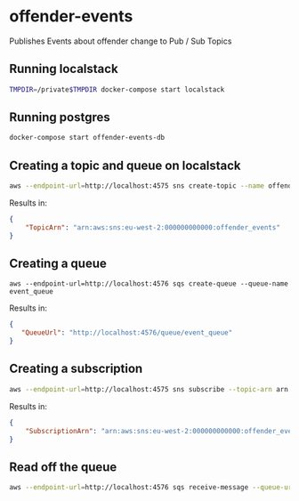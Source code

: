 # offender-events
Publishes Events about offender change to Pub / Sub Topics


## Running localstack
```bash
TMPDIR=/private$TMPDIR docker-compose start localstack
```

## Running postgres
```bash
docker-compose start offender-events-db
```

## Creating a topic and queue on localstack

```bash
aws --endpoint-url=http://localhost:4575 sns create-topic --name offender_events
```

Results in:
```json
{
    "TopicArn": "arn:aws:sns:eu-west-2:000000000000:offender_events"
}

```

## Creating a queue
```aws --endpoint-url=http://localhost:4576 sqs create-queue --queue-name event_queue```

Results in:
```json
{
   "QueueUrl": "http://localhost:4576/queue/event_queue"
}
```

## Creating a subscription
```bash
aws --endpoint-url=http://localhost:4575 sns subscribe --topic-arn arn:aws:sns:eu-west-2:000000000000:offender_events --protocol sqs --notification-endpoint http://localhost:4576/queue/event_queue
```

Results in:
```json
{
    "SubscriptionArn": "arn:aws:sns:eu-west-2:000000000000:offender_events:074545bd-393c-4a43-ad62-95b1809534f0"
}
```

## Read off the queue
```bash
aws --endpoint-url=http://localhost:4576 sqs receive-message --queue-url http://localhost:4576/queue/event_queue
```